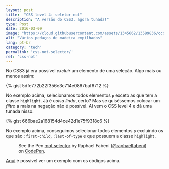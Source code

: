 ```yaml
---
layout: post
title:  "CSS level 4: seletor not"
description: "A versão do CSS3, agora tunada!"
type: Post
date: 2016-03-09
image: "https://cloud.githubusercontent.com/assets/1345662/13589836/ccd512d4-e4b9-11e5-8f57-505c86b526ea.jpg"
alt: "Vários pedaços de madeira empilhados"
lang: pt-br
category: 'tech'
permalink: 'css-not-selector/'
ref: 'css-not'
---
```


No CSS3 já era possível *excluir* um elemento de uma seleção. Algo mais ou menos assim: 

{% gist 5dfe772b22f356e3c714e0867baf6712 %}

No exemplo acima, selecionamos todos elementos `p` exceto as que tem a classe `highlight`. Já é *coisa linda*, certo? Mas se quiséssemos colocar um *filtro* a mais na negação não é possível. Aí vem o CSS level 4 e dá uma tunada nisso.

{% gist 666bae2a168154d4ce42d1e75f9318c6 %}

No exemplo acima, conseguimos selecionar todos elementos `p` excluindo os que são `:first-child`, `:last-of-type` e que possuem a classe `highlight`.

<figure class="text-center loading">
  <p data-height="345" data-theme-id="4240" data-slug-hash="grPBGm" data-default-tab="result" data-user="raphaelfabeni" class="codepen">See the Pen <a href="http://codepen.io/raphaelfabeni/pen/grPBGm/">:not selector</a> by Raphael Fabeni (<a href="http://codepen.io/raphaelfabeni">@raphaelfabeni</a>) on <a href="http://codepen.io">CodePen</a>.</p>
</figure>

[Aqui](http://codepen.io/raphaelfabeni/pen/grPBGm) é possível ver um exemplo com os códigos acima.

<script async src="//assets.codepen.io/assets/embed/ei.js"></script>
